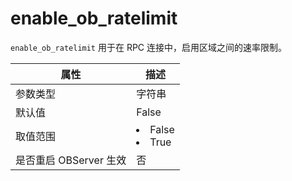 enable_ob_ratelimit 
========================================

`enable_ob_ratelimit` 用于在 RPC 连接中，启用区域之间的速率限制。


|      **属性**      |                                                 **描述**                                                 |
|------------------|--------------------------------------------------------------------------------------------------------|
| 参数类型             | 字符串                                                                                                    |
| 默认值              | False                                                                                                  |
| 取值范围             | <li> False   <li> True    |
| 是否重启 OBServer 生效 | 否                                                                                                      |


